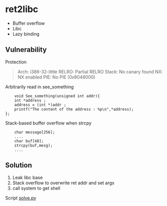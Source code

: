 # ret2libc
- Buffer overflow
- Libc
- Lazy binding

## Vulnerability
Protection
>   Arch:     i386-32-little
    RELRO:    Partial RELRO
    Stack:    No canary found
    NX:       NX enabled
    PIE:      No PIE (0x8048000)

Arbitrarily read in see_something
```
	void See_something(unsigned int addr){
	int *address ;
	address = (int *)addr ;
	printf("The content of the address : %p\n",*address);
};
```

Stack-based buffer overflow when strcpy
```
	char message[256];
	....
	char buf[48];
	strcpy(buf,mesg);
	....
```

## Solution
1. Leak libc base
2. Stack overflow to overwrite ret addr and set args
3. call system to get shell

Script [solve.py](./solve.py)